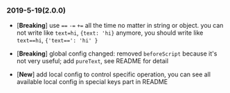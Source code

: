 ### 2019-5-19(2.0.0)
- [**Breaking**] use `==` `-=` `+=` all the time no matter in string or object. you can not write like `text=hi`, `{text: 'hi}` anymore, you should write like `text==hi`, `{'text==': 'hi' }`
- [**Breaking**] global config changed: removed `beforeScript` because it's not very useful; add `pureText`, see README for detail

- [**New**] add local config to control specific operation, you can see all available local config in special keys part in README